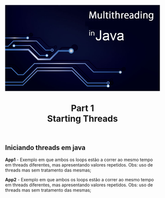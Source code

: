 <img src="../READMEs_sorces/Multithreading-Java.png" alt="Sistemas Distribuidos - Rafael Alves" align="center" />

<h1 align="center">Part 1 <br>Starting Threads</h1>
<br>
<h2>Iniciando threads em java</h2>

<p><strong>App1</strong> - Exemplo em que ambos os loops estão a correr ao mesmo tempo em threads diferentes, mas apresentando valores repetidos.
       Obs: uso de threads mas sem tratamento das mesmas;</p>
       
<p><strong>App2</strong> - Exemplo em que ambos os loops estão a correr ao mesmo tempo em threads diferentes, mas apresentando valores repetidos.
       Obs: uso de threads mas sem tratamento das mesmas;</p>
       


